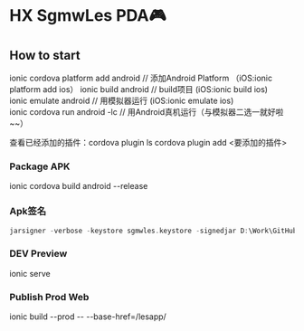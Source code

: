 # HX SgmwLes PDA🎮

## How to start

ionic cordova platform add android              // 添加Android Platform （iOS:ionic platform add ios）
ionic build android                             // build项目 (iOS:ionic build ios)  
ionic emulate android                           // 用模拟器运行 (iOS:ionic emulate ios)  
ionic cordova run android -lc                              // 用Android真机运行（与模拟器二选一就好啦~~）

查看已经添加的插件：cordova plugin ls
cordova plugin add <要添加的插件>

### Package APK

ionic cordova build android --release

### Apk签名

```C
jarsigner -verbose -keystore sgmwles.keystore -signedjar D:\Work\GitHub\SgmwLes\platforms\android\app\build\outputs\apk\release\smgwles.release.apk D:\Work\GitHub\SgmwLes\platforms\android\app\build\outputs\apk\release\app-release-unsigned.apk sgmwles.keystore
```

### DEV Preview

ionic serve

### Publish Prod Web

ionic build --prod -- --base-href=/lesapp/
